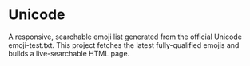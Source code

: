 # Unicode
A responsive, searchable emoji list generated from the official Unicode emoji-test.txt. This project fetches the latest fully-qualified emojis and builds a live-searchable HTML page.

